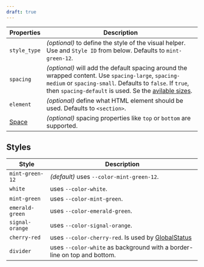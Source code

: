 ```yaml
---
draft: true
---
```


| Properties                                      | Description                                                                                                                                                                                                                                                           |
| ----------------------------------------------- | --------------------------------------------------------------------------------------------------------------------------------------------------------------------------------------------------------------------------------------------------------------------- |
| `style_type`                                    | _(optional)_ to define the style of the visual helper. Use and `Style ID` from below. Defaults to `mint-green-12`.                                                                                                                                                    |
| `spacing`                                       | _(optional)_ will add the default spacing around the wrapped content. Use `spacing-large`, `spacing-medium` or `spacing-small`. Defaults to `false`. If `true`, then `spacing-default` is used. Se the [avilable sizes](/uilib/usage/layout/spacing#spacing-helpers). |
| `element`                                       | _(optional)_ define what HTML element should be used. Defaults to `<section>`.                                                                                                                                                                                        |
| [Space](/uilib/components/space#tab-properties) | _(optional)_ spacing properties like `top` or `bottom` are supported.                                                                                                                                                                                                 |

## Styles

| Style           | Description                                                                           |
| --------------- | ------------------------------------------------------------------------------------- |
| `mint-green-12` | _(default)_ uses `--color-mint-green-12`.                                             |
| `white`         | uses `--color-white`.                                                                 |
| `mint-green`    | uses `--color-mint-green`.                                                            |
| `emerald-green` | uses `--color-emerald-green`.                                                         |
| `signal-orange` | uses `--color-signal-orange`.                                                         |
| `cherry-red`    | uses `--color-cherry-red`. Is used by [GlobalStatus](/uilib/components/global-status) |
| `divider`       | uses `--color-white` as background with a border-line on top and bottom.              |
